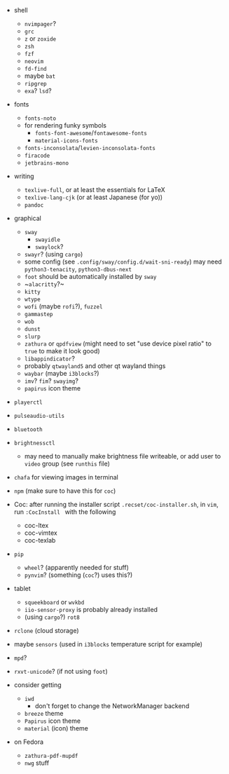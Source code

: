 - shell
  - `nvimpager`?
  - `grc`
  - `z` or `zoxide`
  - `zsh`
  - `fzf`
  - `neovim`
  - `fd-find`
  - maybe `bat`
  - `ripgrep`
  - `exa`? `lsd`?
- fonts
  - `fonts-noto`
  - for rendering funky symbols
    - `fonts-font-awesome`/`fontawesome-fonts`
    - `material-icons-fonts`
  - `fonts-inconsolata`/`levien-inconsolata-fonts`
  - `firacode`
  - `jetbrains-mono`
- writing
  - `texlive-full`, or at least the essentials for LaTeX
  - `texlive-lang-cjk` (or at least Japanese (for yo))
  - `pandoc`
- graphical
  - `sway`
    - `swayidle`
    - `swaylock`?
  - `swayr`? (using `cargo`)
  - some config (see `.config/sway/config.d/wait-sni-ready`) may need
    `python3-tenacity`, `python3-dbus-next`
  - `foot` should be automatically installed by `sway`
  - ~`alacritty`?~
  - `kitty`
  - `wtype`
  - `wofi` (maybe `rofi`?), `fuzzel`
  - `gammastep`
  - `wob`
  - `dunst`
  - `slurp`
  - `zathura` or `qpdfview` (might need to set "use device pixel ratio" to `true` to make it look good)
  - `libappindicator`?
  - probably `qtwayland5` and other qt wayland things
  - `waybar` (maybe `i3blocks`?)
  - `imv`? `fim`? `swayimg`?
  - `papirus` icon theme
- `playerctl`
- `pulseaudio-utils`
- `bluetooth`
- `brightnessctl`
  - may need to manually make brightness file writeable, or add user to `video`
    group (see `runthis` file)
- `chafa` for viewing images in terminal

- `npm` (make sure to have this for `coc`)
- Coc: after running the installer script `.recset/coc-installer.sh`, in `vim`,
  run `:CocInstall ` with the following
  - coc-ltex
  - coc-vimtex
  - coc-texlab
- `pip`

  - `wheel`? (apparently needed for stuff)
  - `pynvim`? (something (`coc`?) uses this?)

- tablet

  - `squeekboard` or `wvkbd`
  - `iio-sensor-proxy` is probably already installed
  - (using `cargo`?) `rot8`

- `rclone` (cloud storage)

- maybe `sensors` (used in `i3blocks` temperature script for example)

- `mpd`?

- `rxvt-unicode`? (if not using `foot`)

- consider getting

  - `iwd`
    - don't forget to change the NetworkManager backend
  - `breeze` theme
  - `Papirus` icon theme
  - `material` (icon) theme

- on Fedora
  - `zathura-pdf-mupdf`
  - `nwg` stuff
